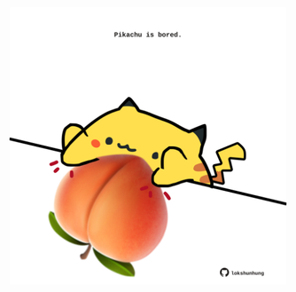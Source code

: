 <!-- built at 15/10/2024, 05:00:44 UTC -->
<p align="center">
  <img width="500" height="500" src="./ReadmeImage.svg">
</p>
